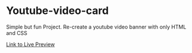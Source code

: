 # Youtube-video-card
Simple but fun Project. Re-create a youtube video banner with only HTML and CSS

[Link to Live Preview](https://rawcdn.githack.com/JakeD57/Youtube-video-card/b213f98eb5da360d201fe4072739d20a7ef58b6a/index.html)
